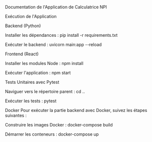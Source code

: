 Documentation de l'Application de Calculatrice NPI

Exécution de l'Application 

Backend (Python)

Installer les dépendances :
pip install -r requirements.txt

Exécuter le backend :
uvicorn main:app --reload

Frontend (React)

Installer les modules Node :
npm install

Exécuter l'application :
npm start

Tests Unitaires avec Pytest

Naviguer vers le répertoire parent :
cd ..

Exécuter les tests :
pytest

Docker
Pour exécuter la partie backend avec Docker, suivez les étapes suivantes :

Construire les images Docker :
docker-compose build

Démarrer les conteneurs :
docker-compose up
